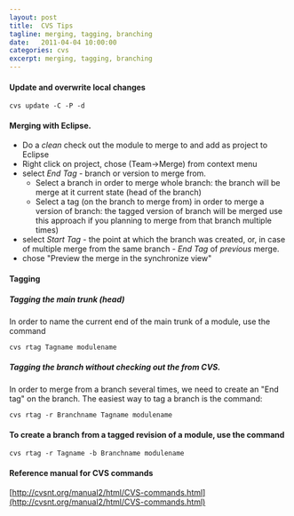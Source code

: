 ```yaml
---
layout: post
title:  CVS Tips
tagline: merging, tagging, branching
date:   2011-04-04 10:00:00
categories: cvs
excerpt: merging, tagging, branching
---
```


#### Update and overwrite local changes

```
cvs update -C -P -d
```

#### Merging with Eclipse.
* Do a *clean* check out the module to merge to and add as project to Eclipse
* Right click on project, chose (Team->Merge) from context menu
* select *End Tag* - branch or version to merge from.
    * Select a branch in order to merge whole branch: the branch will be merge at it current state (head of the branch)
    * Select a tag (on the branch to merge from) in order to merge a version of branch: the tagged version of branch will be merged use this approach if you planning to merge from that branch multiple times)
* select *Start Tag* - the point at which the branch was created, or, in case of multiple merge from the same branch - *End Tag* of *previous* merge.
* chose "Preview the merge in the synchronize view"
 

#### Tagging

##### Tagging the main trunk (head)

In order to name the current end of the main trunk of a module, use the command

```
cvs rtag Tagname modulename
```

##### Tagging the branch without checking out the from CVS.

In order to merge from a branch several times, we need to create an "End tag" on the branch.
The easiest way to tag a branch is the command:

```
cvs rtag -r Branchname Tagname modulename
```

#### To create a branch from a tagged revision of a module, use the command

```
cvs rtag -r Tagname -b Branchname modulename
```

#### Reference manual for CVS commands

[http://cvsnt.org/manual2/html/CVS-commands.html](http://cvsnt.org/manual2/html/CVS-commands.html)

